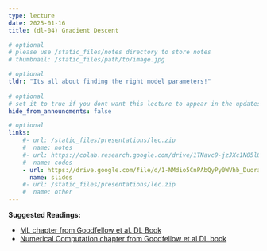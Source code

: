 ```yaml
---
type: lecture
date: 2025-01-16
title: (dl-04) Gradient Descent

# optional
# please use /static_files/notes directory to store notes
# thumbnail: /static_files/path/to/image.jpg

# optional
tldr: "Its all about finding the right model parameters!"
  
# optional
# set it to true if you dont want this lecture to appear in the updates section
hide_from_announcments: false

# optional
links: 
    #- url: /static_files/presentations/lec.zip
    #  name: notes
    #- url: https://colab.research.google.com/drive/1TNavc9-jzJXc1N05l06KYfgaSmu7zqxN?usp=sharing
    #  name: codes
    - url: https://drive.google.com/file/d/1-NMdio5CnPAbQyPy0WVhb_DuoraDAYDG/view?usp=sharing
      name: slides
    #- url: /static_files/presentations/lec.zip
    #  name: other
---
```


**Suggested Readings:**

- [ML chapter from Goodfellow et al. DL Book](https://www.deeplearningbook.org/contents/ml.html)
- [Numerical Computation chapter from Goodfellow et al DL book](https://www.deeplearningbook.org/contents/numerical.html)


